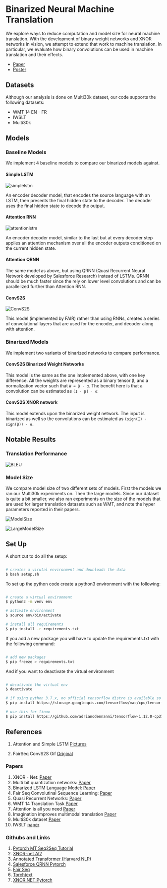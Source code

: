 # Binarized Neural Machine Translation

We explore ways to reduce computation and model size for neural machine translation. With the development of binary weight networks and XNOR networks in vision, we attempt to extend that work to machine translation. In particular, we evaluate how binary convolutions can be used in machine translation and their effects.

* [Paper](BinarizingNMT.pdf)
* [Poster](poster.pdf)

## Datasets

Although our analysis is done on Multi30k dataset, our code supports the following datasets:

* WMT 14 EN - FR
* IWSLT
* Multi30k

## Models

### Baseline Models

We implement 4 baseline models to compare our binarized models against.

#### Simple LSTM

![simplelstm](figs/simplelstm.png)

An encoder decoder model, that encodes the source language with an LSTM, then presents the final hidden state to the decoder. The decoder uses the final hidden state to decode the output.

#### Attention RNN

![attentionlstm](figs/attentionlstm.png)

An encoder decoder model, similar to the last but at every decoder step applies an attention mechanism over all the encoder outputs conditioned on the current hidden state.

#### Attention QRNN

The same model as above, but using QRNN (Quasi Recurrent Neural Network developed by Salesforce Research) instead of LSTMs. QRNN should be much faster since the rely on lower level convolutions and can be parallelized further than Attention RNN.

#### ConvS2S

![ConvS2S](figs/fairseq.gif)

This model (implemented by FAIR) rather than using RNNs, creates a series of convolutional layers that are used for the encoder, and decoder along with attention.

### Binarized Models

We implement two variants of binarized networks to compare performance.

#### ConvS2S Binarized Weight Networks

This
model is the same as the one implemented above, with one key difference. All the weights are represented as a binary tensor β, and a normalization vector such that `W ≈ β · α`. The benefit here is that a convolution can be estimated as `(I · β) · α`

#### ConvS2S XNOR network

This model extends upon the binarized weight network. The input is binarized as well so the convolutions can be estimated as `(sign(I) · sign(β)) · α`.

## Notable Results

### Translation Performance

![BLEU](figs/bleu.png)


### Model Size
We compare model size of two different sets of models. First the models we ran our Multi30k experiments on. Then the large models. Since our dataset is quite a bit smaller, we also ran experiments on the size of the models that are used for larger translation datasets such as WMT, and note the hyper parameters reported in their papers.

![ModelSize](figs/modelsizeinbits.png)


![LargeModelSize](figs/largemodel.png)


## Set Up

A short cut to do all the setup:

```bash

# creates a virutal environment and downloads the data
$ bash setup.sh

```

To set up the python code create a python3 environment with the following:

```bash

# create a virtual environment
$ python3 -m venv env

# activate environment
$ source env/bin/activate

# install all requirements
$ pip install -r requirements.txt
```

If you add a new package you will have to update the requirements.txt with the following command:

```bash

# add new packages
$ pip freeze > requirements.txt
```

And if you want to deactivate the virtual environment

```bash

# decativate the virtual env
$ deactivate

# if using python 3.7.x, no official tensorflow distro is available so use this for mac:
$ pip install https://storage.googleapis.com/tensorflow/mac/cpu/tensorflow-0.12.0-py3-none-any.whl

# use this for linux
$ pip install https://github.com/adrianodennanni/tensorflow-1.12.0-cp37-cp37m-linux_x86_64/blob/master/tensorflow-1.12.0-cp37-cp37m-linux_x86_64.whl?raw=true
```

## References

1. Attention and Simple LSTM [Pictures](https://medium.com/syncedreview/a-brief-overview-of-attention-mechanism-13c578ba9129)

2. FairSeq ConvS2S Gif [Original](https://raw.githubusercontent.com/pytorch/fairseq/master/fairseq.gif)

### Papers

1. XNOR - Net: [Paper](https://arxiv.org/abs/1603.05279)
2. Multi bit quantization networks: [Paper](https://arxiv.org/pdf/1802.00150.pdf)
3. Binarized LSTM Language Model: [Paper](http://aclweb.org/anthology/N18-1192)
4. Fair Seq Convolutinal Sequence Learning: [Paper](https://arxiv.org/pdf/1705.03122.pdf)
5. Quasi Recurrent Networks: [Paper](https://arxiv.org/abs/1611.01576 )
6. WMT 14 Translation Task [Paper](http://www.statmt.org/wmt14/translation-task.html)
7. Attention is all you need [Paper](https://arxiv.org/abs/1706.03762)
8. Imagination improves multimodal translation [Paper](https://arxiv.org/abs/1705.04350) 
9. Multi30k dataset [Paper](https://arxiv.org/abs/1605.00459) 
10. IWSLT [paper](http://workshop2017.iwslt.org/downloads/O1-2-Paper.pdf) 

### Githubs and Links

1. [Pytorch MT Seq2Seq Tutorial](https://pytorch.org/tutorials/intermediate/seq2seq_translation_tutorial.html)
2. [XNOR-net AI2](https://github.com/allenai/XNOR-Net)
3. [Annotated Transformer (Harvard NLP)](http://nlp.seas.harvard.edu/2018/04/03/attention.html)
4. [Salesforce QRNN Pytorch](https://github.com/salesforce/pytorch-qrnn)
5. [Fair Seq](https://github.com/pytorch/fairseq)
6. [Torchtext](https://github.com/pytorch/text)
7. [XNOR NET Pytorch](https://github.com/jiecaoyu/XNOR-Net-PyTorch)
